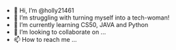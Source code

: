 - 👋 Hi, I’m @holly21461
- 👀 I’m struggling with turning myself into a tech-woman!
- 🌱 I’m currently learning CS50, JAVA and Python
- 💞️ I’m looking to collaborate on ...
- 📫 How to reach me ...

<!---
holly21461/holly21461 is a ✨ special ✨ repository because its `README.md` (this file) appears on your GitHub profile.
You can click the Preview link to take a look at your changes.
--->

